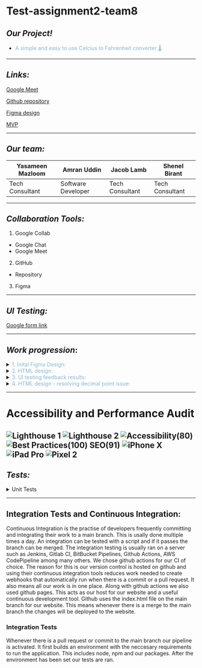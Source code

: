 # Test-assignment2-team8

## *Our Project!*

- <span style="color:#8AB6CF"> A simple and easy to use Celcius to Fahrenheit converter 🌡️</span>


---

## *Links:*



[Google Meet](https://meet.google.com/qxf-kbsj-znp)

[Github repository](https://github.com/adaapp/Test-assignment2-team8.git)

[Figma design](https://www.figma.com/files/project/30171167/Team-project?fuid=969893282186065214)

[MVP](https://adaapp.github.io/Test-assignment2-team8/)

---

## *Our team:*

| Yasameen Mazloom       | Amran Uddin             | Jacob Lamb        | Shenel Birant        |
| --- | --- | --- | --- |
| Tech Consultant | Software Developer | Tech Consultant | Tech Consultant |

---

## *Collaboration Tools:*

1. Google Collab

- Google Chat
- Google Meet

2. GitHub

- Repository

3. Figma

---

## *UI Testing:*

[Google form link](https://docs.google.com/forms/d/e/1FAIpQLSfqpiod4m_Z1JBSGb7LWIiLfEhIUTyJAI6mxz_O1ht1hF9H-g/viewform?vc=0&c=0&w=1&flr=0&gxids=7628)

---

## *Work progression*:

<details>
     <summary><span style="color:#8AB6CF">1. Inital Figma Design:</span></summary>
 

![image](https://user-images.githubusercontent.com/79174597/116712507-d4e27c00-a9cb-11eb-8f31-f2d3e620d40b.png "Original design for Celsius to Fahrenheit converter via Figma")


</details>
<details>
    <summary><span style="color:#8AB6CF">2. HTML design:</span></summary>

![image](https://user-images.githubusercontent.com/79174597/116699471-85954f00-a9bd-11eb-8c31-cda79b4af314.png "Live Celsius to Fahrenheit converter via index.html")


</details>
<details>
    <summary><span style="color:#8AB6CF">3. UI testing feedback results:</span></summary>

Question:
![image](https://user-images.githubusercontent.com/79174597/116716333-8931d180-a9cf-11eb-9820-aae41792bb17.png)

Answer:

![image](https://user-images.githubusercontent.com/79174597/116712021-52f25300-a9cb-11eb-81ec-4f26bafd53e1.png)

28.6% of responses would like to use the converter if it used the blue colour design, this was shown within our form and was the most popular response. For this reason we have decided to improve our design and tailor to the needs of our users. We used the exact HEX from the Figma design on our Google form and then used the most popular HEX in our code providing consistency throughout.

</details>
<details>
    <summary><span style="color:#8AB6CF">4. HTML design - resolving decimal point issue:</span></summary>

![image](https://user-images.githubusercontent.com/79174597/116718345-c5fec800-a9d1-11eb-8eaa-860e1990406c.png)

As you can see above the input does not take decimal point values, to make this more user friendly we decided to allow the user to input values up to 2 decimal points 

![image](https://user-images.githubusercontent.com/79174597/116718860-563d0d00-a9d2-11eb-9603-37c51469a617.png)

Now the user can not add values such as 70.234 Celsius to find the Fahrenheit value, however up to 2 decimal place values can be includes as shown in the Fahrenheit to Celsius converter 

</details>

---

# Accessibility and Performance Audit

![Lighthouse 1](https://user-images.githubusercontent.com/79159315/118361508-b790de80-b583-11eb-85f1-40b5981a2cec.png)
![Lighthouse 2](https://user-images.githubusercontent.com/79159315/118361526-cd060880-b583-11eb-88d1-dea3b22ade3b.png)
![Accessibility(80)](https://user-images.githubusercontent.com/79159315/118361527-ce373580-b583-11eb-9c29-aa692a39f9f2.png)
![Best Practices(100) SEO(91)](https://user-images.githubusercontent.com/79159315/118361528-cf686280-b583-11eb-8232-a2167bb25628.png)
![iPhone X](https://user-images.githubusercontent.com/79159315/118361529-d000f900-b583-11eb-969e-7593ed93e0a0.png)
![iPad Pro](https://user-images.githubusercontent.com/79159315/118361531-d1cabc80-b583-11eb-99b9-2f3634311bbc.png)
![Pixel 2](https://user-images.githubusercontent.com/79159315/118361534-d3948000-b583-11eb-8bc9-0083ce37103e.png)
---

## *Tests:*
<details>

 <summary>Unit Tests</summary>

Smoke test - 5+5 = 10 - initial check to see that test are working

There are 2 describe blocks one testing cel to far and one testing far to cel

1. Once we call function check to see if output returns a number

2. Checks function with pre-defined values e.g. 0 Celsius gives 32 Fahrenheit - This test includes 3 assertions

3. Makes sure an error is returned when the function is empty with no input/parameter

4. Makes sure an error is returned when the function is NaN e.g. user has inputted a string

These 4 tests (as described above) are refactored for the next describe block and testing function: Fahrenheit to Celsius
</details>

---
## Integration Tests and Continuous Integration:

Continuous Integration is the practise of developers frequently committing and integrating their work to a main branch. This is usally done multiple times a day. An integration can be tested with a script and if it passes the branch can be merged. The integration testing is usually ran on a server such as Jenkins, Gitlab CI, BitBucket Pipelines, Github Actions, AWS CodePipeline among many others. We chose github actions for our CI of choice. The reason for this is our version control is hosted on github and using their continuous integration tools reduces work needed to create webhooks that automatically run when there is a commit or a pull request. It also means all our work is in one place. Along with github actions we also used github pages. This acts as our host for our website and a useful continuous development tool. Github uses the index.html file on the main branch for our website. This means whenever there is a merge to the main branch the changes will be deployed to the website. 

### Integration Tests

Whenever there is a pull request or commit to the main branch our pipeline is activated. It first builds an environment with the neccesary requirements to run the application. This includes node, npm and our packages. After the environment has been set our tests are ran.
